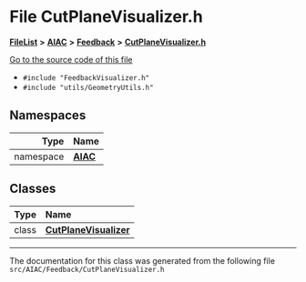 

# File CutPlaneVisualizer.h



[**FileList**](files.md) **>** [**AIAC**](dir_21da83368f7816722f2b707a7b03c84f.md) **>** [**Feedback**](dir_2e808e595a766fe55342199a604574e7.md) **>** [**CutPlaneVisualizer.h**](CutPlaneVisualizer_8h.md)

[Go to the source code of this file](CutPlaneVisualizer_8h_source.md)



* `#include "FeedbackVisualizer.h"`
* `#include "utils/GeometryUtils.h"`













## Namespaces

| Type | Name |
| ---: | :--- |
| namespace | [**AIAC**](namespaceAIAC.md) <br> |


## Classes

| Type | Name |
| ---: | :--- |
| class | [**CutPlaneVisualizer**](classAIAC_1_1CutPlaneVisualizer.md) <br> |



















































------------------------------
The documentation for this class was generated from the following file `src/AIAC/Feedback/CutPlaneVisualizer.h`

